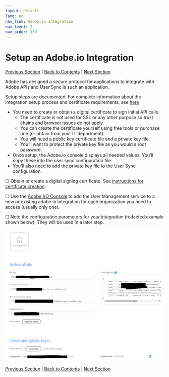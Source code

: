 ```yaml
---
layout: default
lang: en
nav_link: Adobe.io Integration
nav_level: 2
nav_order: 150
---
```


# Setup an Adobe.io Integration

[Previous Section](decide_deletion_policy.md) \| [Back to Contents](index.md) \| [Next Section](identify_server.md)

Adobe has designed a secure protocol for applications to integrate with Adobe APIs and User Sync is such an application.

Setup steps are documented.  For complete information about the integration setup process and certificate requirements, see [here](https://www.adobe.io/apis/cloudplatform/console/authentication.html)

- You need to create or obtain a digital certificate to sign initial API calls.
  - The certificate is not used for SSL or any other purpose so trust chains and browser issues do not apply.
  - You can create the certificate yourself using free tools or purchase one (or obtain from your IT department).
  - You will need a public key certificate file and a private key file.
  - You’ll want to protect the private key file as you would a root password.
- Once setup, the Adobe.io console displays all needed values.  You’ll copy these into the user sync configuration file.
- You'll also need to add the private key file to the User Sync configuration.

&#9744; Obtain or create a digital signing certificate.  See [instructions for certificate creation](https://www.adobe.io/apis/cloudplatform/console/authentication/createcert.html).

&#9744; Use the [Adobe I/O Console](https://console.adobe.io) to add the User Management service to a new or existing adobe.io integration for each organization you need to access (usually only one).  

&#9744; Note the configuration parameters for your integration (redacted example shown below).  They will be used in a later step.


![img](images/setup_adobe_io_data.png)


[Previous Section](decide_deletion_policy.md) \| [Back to Contents](index.md) \| [Next Section](identify_server.md)

